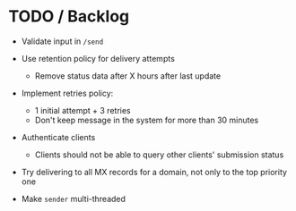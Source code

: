 # TODO / Backlog

 * Validate input in `/send`

 * Use retention policy for delivery attempts
   * Remove status data after X hours after last update

 * Implement retries policy:
   * 1 initial attempt + 3 retries
   * Don't keep message in the system for more than 30 minutes

 * Authenticate clients
   * Clients should not be able to query other clients' submission status

 * Try delivering to all MX records for a domain, not only to the top priority one

 * Make `sender` multi-threaded
